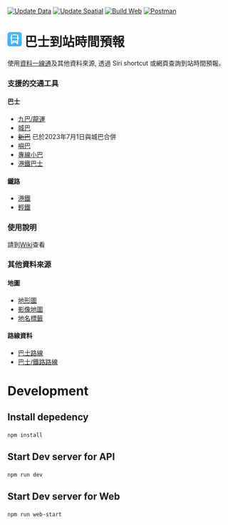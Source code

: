 [![Update Data](https://github.com/kennyfong19931/siri-shortcut-hk-bus-eta/actions/workflows/updateRoute.yml/badge.svg)](https://github.com/kennyfong19931/siri-shortcut-hk-bus-eta/actions/workflows/updateRoute.yml)
[![Update Spatial](https://github.com/kennyfong19931/siri-shortcut-hk-bus-eta/actions/workflows/updateSpatial.yml/badge.svg)](https://github.com/kennyfong19931/siri-shortcut-hk-bus-eta/actions/workflows/updateSpatial.yml)
[![Build Web](https://github.com/kennyfong19931/siri-shortcut-hk-bus-eta/actions/workflows/buildWeb.yml/badge.svg)](https://github.com/kennyfong19931/siri-shortcut-hk-bus-eta/actions/workflows/buildWeb.yml)
[![Postman](https://img.shields.io/badge/Postman-API%20doc-FF6C37?logo=postman&logoColor=white)](https://www.postman.com/crimson-spaceship-895558/workspace/siri-shortcut-hk-bus-eta/documentation/20883356-482dee34-62b2-48c3-b84d-31039fc26c44)

# ![簡化版設定](/public/img/favicon-32x32.png) 巴士到站時間預報
使用[資料一線通](https://data.gov.hk/)及其他資料來源, 透過 Siri shortcut 或網頁查詢到站時間預報。

### 支援的交通工具
#### 巴士
- [九巴/龍運](https://data.gov.hk/tc-data/dataset/hk-td-tis_21-etakmb)
- [城巴](https://data.gov.hk/tc-data/dataset/ctb-eta-transport-realtime-eta)
- ~~[新巴](https://data.gov.hk/tc-data/dataset/nwfb-eta-transport-realtime-eta)~~ 已於2023年7月1日與城巴合併
- [嶼巴](https://data.gov.hk/tc-data/dataset/nlb-bus-nlb-bus-service-v2)
- [專線小巴](https://data.gov.hk/tc-data/dataset/hk-td-sm_7-real-time-arrival-data-of-gmb)
- [港鐵巴士](https://data.gov.hk/tc-data/dataset/mtr-mtr_bus-mtr-bus-eta-data)
#### 鐵路
- [港鐵](https://data.gov.hk/tc-data/dataset/mtr-data2-nexttrain-data)
- [輕鐵](https://data.gov.hk/tc-data/dataset/mtr-lrnt_data-light-rail-nexttrain-data)

### 使用說明
請到[Wiki](../../wiki)查看

### 其他資料來源
#### 地圖
- [地形圖](https://portal.csdi.gov.hk/csdi-webpage/apidoc/TopographicMapAPI)
- [影像地圖](https://portal.csdi.gov.hk/csdi-webpage/apidoc/ImageryMapAPI)
- [地名標籤](https://portal.csdi.gov.hk/csdi-webpage/apidoc/MapLabelAPI)
#### 路線資料
- [巴士路線](https://portal.csdi.gov.hk/geoportal/?datasetId=td_rcd_1638844988873_41214&lang=en)
- [巴士/鐵路路線](https://wiki.openstreetmap.org/wiki/Hong_Kong/Transport/Routes)

# Development
## Install depedency
`npm install`

## Start Dev server for API
`npm run dev`

## Start Dev server for Web
`npm run web-start`
